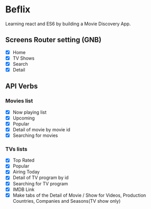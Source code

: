 # Beflix

Learning react and ES6 by building a Movie Discovery App.
## Screens Router setting (GNB)

- [x] Home
- [x] TV Shows
- [x] Search
- [x] Detail
## API Verbs
### Movies list

- [x] Now playing list
- [x] Upcoming
- [x] Popular
- [x] Detail of movie by movie id
- [x] Searching for movies
### TVs lists

- [x] Top Rated
- [x] Popular
- [x] Airing Today
- [x] Detail of TV program by id
- [x] Searching for TV program
- [x] IMDB Link
- [x] Make tabs of the Detail of Movie / Show for Videos, Production Countries, Companies and Seasons(TV show only)

